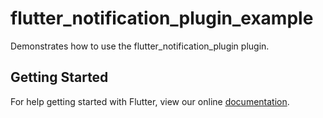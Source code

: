 # flutter_notification_plugin_example

Demonstrates how to use the flutter_notification_plugin plugin.

## Getting Started

For help getting started with Flutter, view our online
[documentation](https://flutter.io/).
